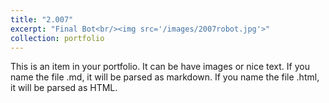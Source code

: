 ```yaml
---
title: "2.007"
excerpt: "Final Bot<br/><img src='/images/2007robot.jpg'>"
collection: portfolio
---
```


This is an item in your portfolio. It can be have images or nice text. If you name the file .md, it will be parsed as markdown. If you name the file .html, it will be parsed as HTML. 
